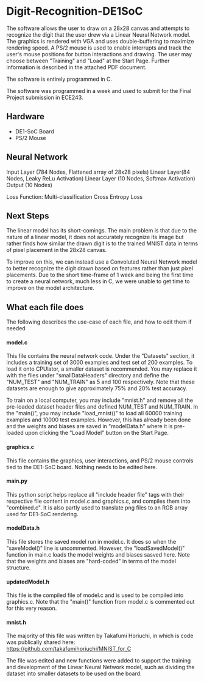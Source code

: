 # Digit-Recognition-DE1SoC
The software allows the user to draw on a 28x28 canvas and attempts to recognize the digit that the user drew via a Linear Neural Network model. The graphics is rendered with VGA and uses double-buffering to maximize rendering speed. A PS/2 mouse is used to enable interrupts and track the user's mouse positions for button interactions and drawing. The user may choose between "Training" and "Load" at the Start Page. Further information is described in the attached PDF document.

The software is entirely programmed in C. 

The software was programmed in a week and used to submit for the Final Project submission in ECE243.

## Hardware
- DE1-SoC Board
- PS/2 Mouse

## Neural Network
Input Layer (784 Nodes, Flattened array of 28x28 pixels)
Linear Layer(84 Nodes, Leaky ReLu Activation)
Linear Layer (10 Nodes, Softmax Activation)
Output (10 Nodes)

Loss Function: Multi-classification Cross Entropy Loss

## Next Steps
The linear model has its short-comings. The main problem is that due to the nature of a linear model, it does not accurately recognize its image but rather finds how similar the drawn digit is to the trained MNIST data in terms of pixel placement in the 28x28 canvas.

To improve on this, we can instead use a Convoluted Neural Network model to better recognize the digit drawn based on features rather than just pixel placements. Due to the short time-frame of 1 week and being the first time to create a neural network, much less in C, we were unable to get time to improve on the model architecture.

## What each file does
The following describes the use-case of each file, and how to edit them if needed
#### model.c
This file contains the neural network code. Under the "Datasets" section, it includes a training set of 3000 examples and test set of 200 examples. To load it onto CPUlator, a smaller dataset is recommended. You may replace it with the files under "smallDataHeaders" directory and define the "NUM_TEST" and "NUM_TRAIN" as 5 and 100 respectively. Note that these datasets are enough to give approximately 75% and 20% test accuracy. 

To train on a local computer, you may include "mnist.h" and remove all the pre-loaded dataset header files and defined NUM_TEST and NUM_TRAIN. In the "main()", you may include "load_mnist()" to load all 60000 training examples and 10000 test examples. However, this has already been done and the weights and biases are saved in "modelData.h" where it is pre-loaded upon clicking the "Load Model" button on the Start Page.

#### graphics.c
This file contains the graphics, user interactions, and PS/2 mouse controls tied to the DE1-SoC board. Nothing needs to be edited here.

#### main.py
This python script helps replace all "include header file" tags with their respective file content in model.c and graphics.c, and compiles them into "combined.c". It is also partly used to translate png files to an RGB array used for DE1-SoC rendering. 

#### modelData.h
This file stores the saved model run in model.c. It does so when the "saveModel()" line is uncommented. However, the "loadSavedModel()" function in main.c loads the model weights and biases sasved here. Note that the weights and biases are "hard-coded" in terms of the model structure.

#### updatedModel.h
This file is the compiled file of model.c and is used to be compiled into graphics.c. Note that the "main()" function from model.c is commented out for this very reason.

#### mnist.h
The majority of this file was written by Takafumi Horiuchi, in which is code was publically shared here: https://github.com/takafumihoriuchi/MNIST_for_C

The file was edited and new functions were added to support the training and development of the Linear Neural Network model, such as dividing the dataset into smaller datasets to be used on the board.


